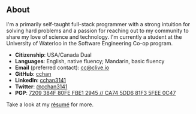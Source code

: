 ## About

<!--use a real photo of myself somewhere in this region-->

I'm a primarily self-taught full-stack programmer with a strong intuition for solving hard problems
and a passion for reaching out to my community to share my love of science and technology.
I'm currently a student at the University of Waterloo in the Software Engineering Co-op program.

- **Citizenship**: USA/Canada Dual
- **Languages**: English, native fluency; Mandarin, basic fluency
- **Email** (preferred contact): [cc@clive.io](mailto:cc@clive.io)
- **GitHub**: [cchan](https://github.com/cchan)
- **LinkedIn**: [cchan3141](https://linkedin.com/in/cchan3141)
- **Twitter**: [@cchan3141](https://twitter.com/cchan3141)
- **PGP**: [7209 384F 80FE FBE1 2945 // CA74 5DD6 81F3 5FEE 0C47](https://pgp.mit.edu/pks/lookup?op=get&search=0x5DD681F35FEE0C47)

Take a look at my [r&eacute;sum&eacute;](resume.pdf) for more.
